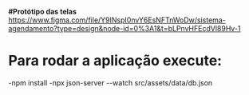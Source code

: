 **#Protótipo das telas**
https://www.figma.com/file/Y9INspI0nvY6EsNFTnWoDw/sistema-agendamento?type=design&node-id=0%3A1&t=bLPnvHFEcdVl89Hv-1
# Para rodar a aplicação execute:
-npm install
-npx json-server --watch src/assets/data/db.json
